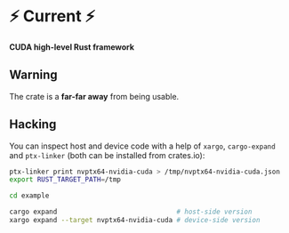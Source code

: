 # ⚡ Current ⚡
**CUDA high-level Rust framework**

## Warning
The crate is a **far-far away** from being usable.

## Hacking
You can inspect host and device code with a help of `xargo`, `cargo-expand` and `ptx-linker` (both can be installed from crates.io):

``` bash
ptx-linker print nvptx64-nvidia-cuda > /tmp/nvptx64-nvidia-cuda.json
export RUST_TARGET_PATH=/tmp

cd example

cargo expand                              # host-side version
xargo expand --target nvptx64-nvidia-cuda # device-side version
```